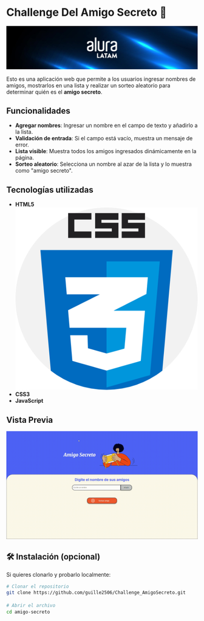 # Challenge Del Amigo Secreto 🎁

![App Screenshot](assets/AluraLatam.jpeg)

Esto es una aplicación web que permite a los usuarios ingresar nombres de amigos, mostrarlos en una lista 
y realizar un sorteo aleatorio para determinar quién es el **amigo secreto**.


##  Funcionalidades

- **Agregar nombres**: Ingresar un nombre en el campo de texto y añadirlo a la lista.
- **Validación de entrada**: Si el campo está vacío, muestra un mensaje de error.
- **Lista visible**: Muestra todos los amigos ingresados dinámicamente en la página.
- **Sorteo aleatorio**: Selecciona un nombre al azar de la lista y lo muestra como "amigo secreto".

##  Tecnologías utilizadas

- **HTML5** ![App Screenshot](assets/css.png)
- **CSS3** 
- **JavaScript** 

 
##  Vista Previa
![App Screenshot](assets/demostracion.gif)


## 🛠 Instalación (opcional)

Si quieres clonarlo y probarlo localmente:

```bash
# Clonar el repositorio
git clone https://github.com/guille2506/Challenge_AmigoSecreto.git

# Abrir el archivo
cd amigo-secreto
